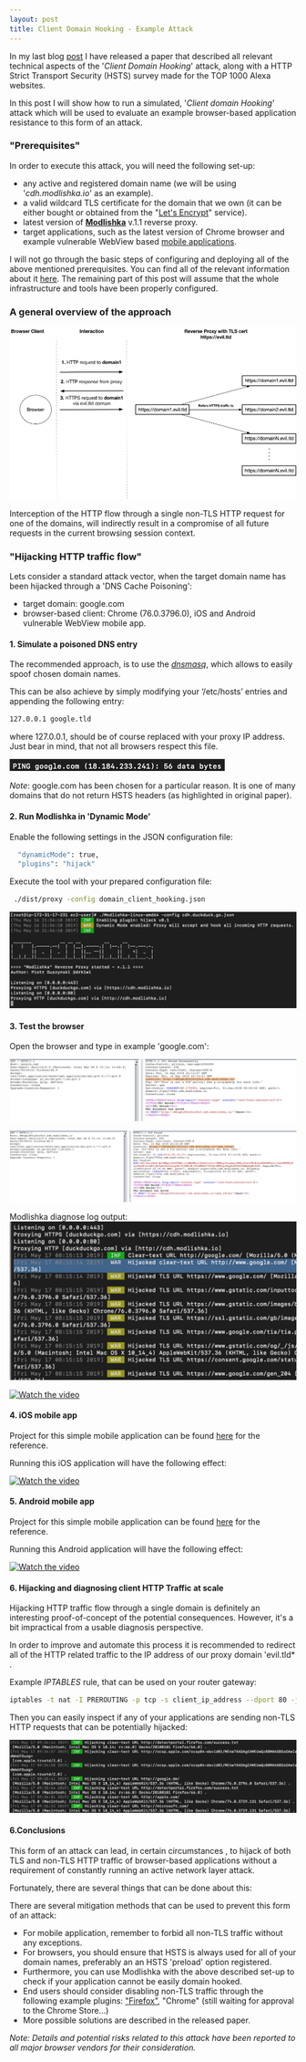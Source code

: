 ```yaml
---
layout: post
title: Client Domain Hooking - Example Attack
---
```


In my last blog [post](https://blog.duszynski.eu/hijacking-browser-tls-traffic-through-client-domain-hooking/) I have released a paper that described all relevant technical aspects of the '_Client Domain Hooking_' attack, along with a HTTP Strict Transport Security (HSTS) survey made for the TOP 1000 Alexa websites.  

In this post I will show how to run a simulated, '_Client domain Hooking_' attack which will be used to evaluate an example browser-based application resistance to this form of an attack.

### "Prerequisites" 

In order to execute this attack, you will need the following set-up:
- any active and registered domain name (we will be using '*cdh.modlishka.io*' as an example).
- a valid wildcard TLS certificate for the domain that we own (it can be either bought or obtained from the "[Let's Encrypt](https://letsencrypt.org/)" service).
- latest version of [**Modlishka**](https://github.com/drk1wi/Modlishka) v.1.1 reverse proxy.
- target applications, such as the latest version of Chrome browser and example vulnerable WebView based [mobile applications](https://github.com/drk1wi/WebViewApps).

I will not go through the basic steps of configuring and deploying all of the above mentioned prerequisites. You can find all of the relevant information about it [here](https://github.com/drk1wi/Modlishka/wiki/How-to-use). 
The remaining part of this post will assume that the whole infrastructure and tools have been properly configured.

### A general overview of the approach

![Client Domain Hooking](https://raw.githubusercontent.com/drk1wi/assets/master/client_domain_hooking.png)

Interception of the HTTP flow through a single non-TLS HTTP request for one of the domains, will indirectly result in a compromise of all future requests in the current browsing session context.

### "Hijacking HTTP traffic flow"

Lets consider a standard attack vector, when the target domain name has been hijacked through a 'DNS Cache Poisoning':

- target domain: google.com
- browser-based client: Chrome (76.0.3796.0), iOS and Android vulnerable WebView mobile app.

#### 1. Simulate a poisoned DNS entry

The recommended approach, is to use the [_dnsmasq_](https://wiki.debian.org/HowTo/dnsmasq), which allows to easily spoof chosen domain names.

This can be also achieve by simply  modifying your ‘/etc/hosts’ entries and appending the following entry: 
```bash
127.0.0.1 google.tld
```
where 127.0.0.1, should be of course replaced with your proxy IP address. 
Just bear in mind, that not all browsers respect this file.

![Spoofed DNS record](https://raw.githubusercontent.com/drk1wi/assets/master/ping_google.png)

_Note_: google.com has been chosen for a particular reason. It is one of many domains that do not return HSTS headers (as highlighted in original paper).

#### 2. Run Modlishka in 'Dynamic Mode'

Enable the following settings in the JSON configuration file:
```bash
  "dynamicMode": true,
  "plugins": "hijack"
```

Execute the tool with your prepared configuration file:

```bash
 ./dist/proxy -config domain_client_hooking.json 
```
![Modlishka running in dynamic mode](https://raw.githubusercontent.com/drk1wi/assets/master/modlishka_hijack_run.png)

#### 3. Test the browser

Open the browser and type in example 'google.com':


![alt text](https://raw.githubusercontent.com/drk1wi/assets/master/req1.png)

![alt text](https://raw.githubusercontent.com/drk1wi/assets/master/req2.png)

Modlishka diagnose log output:
![alt text](https://raw.githubusercontent.com/drk1wi/assets/master/hijacked.png)


[![Watch the video](https://i.vimeocdn.com/video/783692472.jpg)](https://vimeo.com/336760747?autoplay=1&quality=1080p)


#### 4. iOS mobile app
 
Project for this simple mobile application can be found [here](https://github.com/drk1wi/WebViewApps) for the reference.


Running this iOS application will have the following effect:

[![Watch the video](https://i.vimeocdn.com/video/783694263.jpg)](https://vimeo.com/336762373?autoplay=1&quality=1080p)

 
#### 5. Android mobile app
 
Project for this simple mobile application can be found [here](https://github.com/drk1wi/WebViewApps) for the reference.


Running this Android application will have the following effect:

[![Watch the video](https://i.vimeocdn.com/video/783706297.jpg)](https://vimeo.com/336805961?autoplay=1&quality=1080p)


#### 6. Hijacking and diagnosing client HTTP Traffic at scale
Hijacking HTTP traffic flow through a single domain is definitely an interesting proof-of-concept of the potential consequences.
However, it's a bit impractical from a usable diagnosis perspective.

In order to improve and automate this process it is recommended to redirect all of the HTTP related traffic to the IP address of our proxy domain 'evil.tld* .

Example _IPTABLES_ rule, that can be used on your router gateway:

```bash
iptables -t nat -I PREROUTING -p tcp -s client_ip_address --dport 80 -j DNAT --to proxy_server_address:80
```

Then you can easily inspect if any of your applications are sending non-TLS HTTP requests that can be potentially hijacked:

![Client Domain Hooking](https://raw.githubusercontent.com/drk1wi/assets/master/diagnose.png)



#### 6.Conclusions

This form of an attack can lead, in certain circumstances , to hijack of both TLS and non-TLS HTTP traffic of browser-based applications without a requirement of constantly running an active network layer attack. 

Fortunately, there are several things that can be done about this:

There are several mitigation methods that can be used to prevent this form of an attack:
- For mobile application, remember to forbid all non-TLS traffic without any exceptions.
- For browsers, you should ensure that HSTS is always used for all of your domain names, preferably an an HSTS 'preload' option registered.
- Furthermore, you can use Modlishka with the above described set-up to check if your application cannot be easily domain hooked.
- End users should consider disabling non-TLS traffic through the following example plugins: ["Firefox"](https://addons.mozilla.org/en-US/firefox/addon/force-https/), "Chrome" (still waiting for approval to the Chrome Store...)
- More possible solutions are described in the released paper.
 
 _Note: Details and potential risks related to this attack have been reported to all major browser vendors for their consideration._
